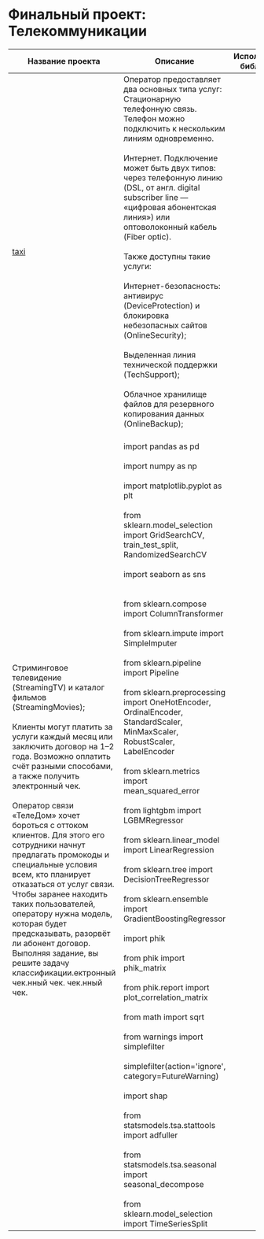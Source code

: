 # Финальный проект: Телекоммуникации

| Название проекта | Описание | Используемые библиотеки |
|------------------|----------|--------------------------|
| [taxi](taxi.csv)<br>| Оператор предоставляет два основных типа услуг:<br>Стационарную телефонную связь. Телефон можно подключить к нескольким линиям одновременно.</br><br>Интернет. Подключение может быть двух типов: через телефонную линию (DSL, от англ. digital subscriber line — «цифровая абонентская линия») или оптоволоконный кабель (Fiber optic).</br><br>Также доступны такие услуги:</br><br>Интернет-безопасность: антивирус (DeviceProtection) и блокировка небезопасных сайтов (OnlineSecurity);</br><br>Выделенная линия технической поддержки (TechSupport);</br><br>Облачное хранилище файлов для резервного копирования данных (OnlineBackup);
Стриминговое телевидение (StreamingTV) и каталог фильмов (StreamingMovies);</br><br>Клиенты могут платить за услуги каждый месяц или заключить договор на 1–2 года. Возможно оплатить счёт разными способами, а также получить электронный чек.</br><br>Оператор связи «ТелеДом» хочет бороться с оттоком клиентов. Для этого его сотрудники начнут предлагать промокоды и специальные условия всем, кто планирует отказаться от услуг связи. Чтобы заранее находить таких пользователей, оператору нужна модель, которая будет предсказывать, разорвёт ли абонент договор. Выполняя задание, вы решите задачу классификации.ектронный чек.нный чек. чек.нный чек.</br>| <br>import pandas as pd<br><br>import numpy as np<br><br>import matplotlib.pyplot as plt<br><br>from sklearn.model_selection import GridSearchCV, train_test_split, RandomizedSearchCV<br><br>import seaborn as sns<br><br><br>from sklearn.compose import ColumnTransformer<br><br>from sklearn.impute import SimpleImputer<br><br>from sklearn.pipeline import Pipeline<br><br>from sklearn.preprocessing import OneHotEncoder, OrdinalEncoder, StandardScaler, MinMaxScaler, RobustScaler, LabelEncoder<br><br>from sklearn.metrics import mean_squared_error<br><br>from lightgbm import LGBMRegressor<br><br>from sklearn.linear_model import LinearRegression<br><br>from sklearn.tree import DecisionTreeRegressor<br><br>from sklearn.ensemble import GradientBoostingRegressor<br><br>import phik<br><br>from phik import phik_matrix<br><br>from phik.report import plot_correlation_matrix<br><br>from math import sqrt<br><br>from warnings import simplefilter<br><br>simplefilter(action='ignore', category=FutureWarning)<br><br>import shap<br><br>from statsmodels.tsa.stattools import adfuller<br><br>from statsmodels.tsa.seasonal import seasonal_decompose<br><br>from sklearn.model_selection import TimeSeriesSplit<br>|
